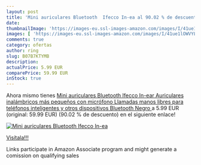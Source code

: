 ```yaml
---
layout: post
title: 'Mini auriculares Bluetooth  Ifecco In-ea al 90.02 % de descuento'
date: 
thumbnailImage: 'https://images-eu.ssl-images-amazon.com/images/I/41ue1lOWVYL._SL200_.jpg'
images: [ 'https://images-eu.ssl-images-amazon.com/images/I/41ue1lOWVYL._SL200_.jpg' ]
comments: true
category: ofertas
author: ring
slug: B07B7KTYMB
description:
actualPrice: 5.99 EUR
comparePrice: 59.99 EUR
inStock: true
---
```


Ahora mismo tienes [Mini auriculares Bluetooth  Ifecco In-ear Auriculares inalámbricos más pequeños con micrófono Llamadas manos libres  para teléfonos inteligentes y otros dispositivos Bluetooth  Negro ](https://www.amazon.es/dp/B07B7KTYMB/?tag=tolees-21) a 5.99 EUR (original: 59.99 EUR) (90.02 %  de descuento) en el siguiente enlace!

[![Mini auriculares Bluetooth  Ifecco In-ea](https://images-eu.ssl-images-amazon.com/images/I/41ue1lOWVYL._SL200_.jpg)](https://www.amazon.es/dp/B07B7KTYMB/?tag=tolees-21)

[Visítala!!!](https://www.amazon.es/dp/B07B7KTYMB/?tag=tolees-21)

Links participate in Amazon Associate program and might generate a comission on qualifying sales
